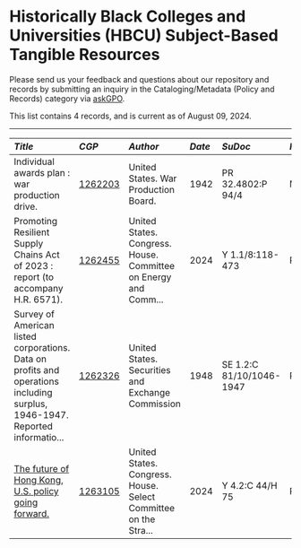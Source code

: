 
# Historically Black Colleges and Universities (HBCU) Subject-Based Tangible Resources

Please send us your feedback and questions about our repository and records by submitting an inquiry in the Cataloging/Metadata (Policy and Records) category via [askGPO](https://ask.gpo.gov/s/).

This list contains 4 records, and is current as of August 09, 2024.

----
| *Title* | *CGP* | *Author* | *Date* | *SuDoc* | *Format*
|:-----------------|:-----------------|:-----------------|:-----------------|:-----------------|:-----------------
| Individual awards plan : war production drive. | [1262203](https://catalog.gpo.gov/F/?func=direct&doc_number=1262203&local_base=GPO01PUB) | United States. War Production Board. | 1942 | PR 32.4802:P 94/4 | Microfilm
| Promoting Resilient Supply Chains Act of 2023 : report (to accompany H.R. 6571). | [1262455](https://catalog.gpo.gov/F/?func=direct&doc_number=1262455&local_base=GPO01PUB) | United States. Congress. House. Committee on Energy and Comm... | 2024 | Y 1.1/8:118-473 | Print
| Survey of American listed corporations. Data on profits and operations including surplus, 1946-1947. Reported informatio... | [1262326](https://catalog.gpo.gov/F/?func=direct&doc_number=1262326&local_base=GPO01PUB) | United States. Securities and Exchange Commission | 1948 | SE 1.2:C 81/10/1046-1947 | Print
| [The future of Hong Kong, U.S. policy going forward.](https://purl.fdlp.gov/GPO/gpo229829) | [1263105](https://catalog.gpo.gov/F/?func=direct&doc_number=1263105&local_base=GPO01PUB) | United States. Congress. House. Select Committee on the Stra... | 2024 | Y 4.2:C 44/H 75 | Print
